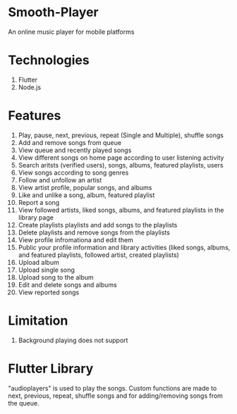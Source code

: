 # Smooth-Player
An online music player for mobile platforms

# Technologies
1. Flutter
2. Node.js

# Features
1. Play, pause, next, previous, repeat (Single and Multiple), shuffle songs 
2. Add and remove songs from queue
3. View queue and recently played songs
4. View different songs on home page according to user listening activity
5. Search aritsts (verified users), songs, albums, featured playlists, users
6. View songs according to song genres
7. Follow and unfollow an artist
8. View artist profile, popular songs, and albums
9. Like and unlike a song, album, featured playlist
10. Report a song
11. View followed artists, liked songs, albums, and featured playlists in the library page
12. Create playlists playlists and add songs to the playlists
13. Delete playlists and remove songs from the playlists
14. View profile infromationa and edit them
15. Public your profile information and library activities (liked songs, albums, and featured playlists, followed artist, created playlists)
16. Upload album
17. Upload single song
18. Upload song to the album
19. Edit and delete songs and albums
20. View reported songs

# Limitation
1. Background playing does not support

# Flutter Library
"audioplayers" is used to play the songs. Custom functions are made to next, previous, repeat, shuffle songs and for adding/removing songs from the queue. 
